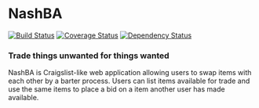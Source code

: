 NashBA
======

[![Build Status](https://travis-ci.org/rtmalone/BarterTown.png?branch=master)](https://travis-ci.org/rtmalone/BarterTown)
[![Coverage Status](https://coveralls.io/repos/rtmalone/BarterTown/badge.png)](https://coveralls.io/r/rtmalone/BarterTown)
[![Dependency Status](https://gemnasium.com/AimeeKnight/BarterTown.svg)](https://gemnasium.com/AimeeKnight/BarterTown)


### Trade things unwanted for things wanted

NashBA is Craigslist-like web application allowing users to swap items with each other by a barter process. Users can list items available for trade and use the same items to place a bid on a item another user has made available.
